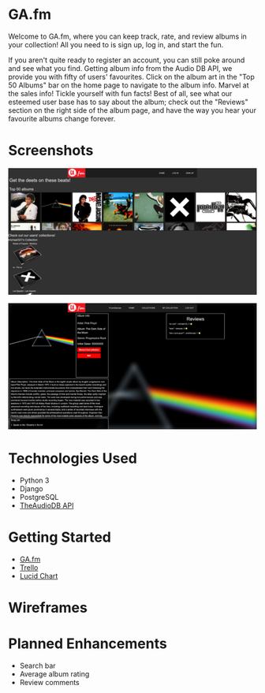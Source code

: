 # GA.fm
Welcome to GA.fm, where you can keep track, rate, and review albums in your collection! All you need to is sign up, log in, and start the fun.

If you aren't quite ready to register an account, you can still poke around and see what you find. Getting album info from the Audio DB API, we provide you with fifty of users' favourites. Click on the album art in the "Top 50 Albums" bar on the home page to navigate to the album info. Marvel at the sales info! Tickle yourself with fun facts! Best of all, see what our esteemed user base has to say about the album; check out the "Reviews" section on the right side of the album page, and have the way you hear your favourite albums change forever.

# Screenshots

![Landing page](screenshots/landing-page.png?raw=true "Landing page")

![Album detail](screenshots/album-detail.png)

# Technologies Used
- Python 3
- Django
- PostgreSQL
- [TheAudioDB API](https://theaudiodb.com/api_guide.php)

# Getting Started

- [GA.fm](intheflesh)
- [Trello](https://trello.com/b/cGOrG4QA/project-3)
- [Lucid Chart](https://app.lucidchart.com/publicSegments/view/759d0985-1a9b-4043-9b49-1dfb83942b20)

# Wireframes

# Planned Enhancements
- Search bar
- Average album rating
- Review comments